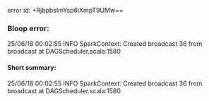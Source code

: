 error id: +RjbpbsImYsp6iXmpT9UMw==
### Bloop error:

25/06/18 00:02:55 INFO SparkContext: Created broadcast 36 from broadcast at DAGScheduler.scala:1580
#### Short summary: 

25/06/18 00:02:55 INFO SparkContext: Created broadcast 36 from broadcast at DAGScheduler.scala:1580